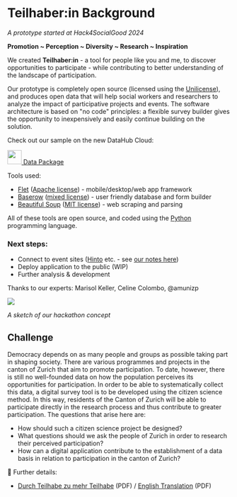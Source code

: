 Teilhaber:in Background
===

_A prototype started at Hack4SocialGood 2024_

**Promotion \~ Perception \~ Diversity \~ Research \~ Inspiration**

We created **Teilhaber:in** - a tool for people like you and me, to discover opportunities to participate - while contributing to better understanding of the landscape of participation.

Our prototype is completely open source (licensed using the [Unilicense](https://github.com/Spaezli/teilhaber/blob/main/LICENSE)), and produces open data that will help social workers and researchers to analyze the impact of participative projects and events. The software architecture is based on "no code" principles: a flexible survey builder gives the opportunity to inexpensively and easily continue building on the solution.

Check out our sample on the new DataHub Cloud: 

<a href="https://datahub.io/@loleg/teilhaber-in" target="_blank" class="btn btn-light btn-lg"><img height="32" src="https://datahub.io/datahub-cube.svg"> Data Package</a>

Tools used:

- [Flet](https://Flet.dev/) ([Apache license](https://github.com/flet-dev/flet?tab=Apache-2.0-1-ov-file#readme)) - mobile/desktop/web app framework 
- [Baserow](https://baserow.io/) ([mixed license](https://github.com/bram2w/baserow?tab=License-1-ov-file#readme)) - user friendly database and form builder
- [Beautiful Soup](https://www.crummy.com/software/BeautifulSoup/) ([MIT license](https://git.launchpad.net/beautifulsoup/tree/LICENSE)) - web scraping and parsing

All of these tools are open source, and coded using the [Python](https://www.python.org/) programming language.

### Next steps:

- Connect to event sites \([Hinto](https://hinto.ch) etc. - see [our notes here](https://hackmd.io/@oleg/rJzXIfeb0)\)
- Deploy application to the public (WIP)
- Further analysis & development

Thanks to our experts: Marisol Keller, Celine Colombo, @amunizp

![](https://s3.dribdat.cc/h4sg/2024/16/0IMIDDPK0BUCGVF43KR4RWQB/IMG_20240419_19491901.jpeg)

_A sketch of our hackathon concept_

## Challenge

Democracy depends on as many people and groups as possible taking part in shaping society. There are various programmes and projects in the canton of Zurich that aim to promote participation. To date, however, there is still no well-founded data on how the population perceives its opportunities for participation. In order to be able to systematically collect this data, a digital survey tool is to be developed using the citizen science method. In this way, residents of the Canton of Zurich will be able to participate directly in the research process and thus contribute to greater participation. The questions that arise here are:

- How should such a citizen science project be designed?
- What questions should we ask the people of Zurich in order to research their perceived participation?
- How can a digital application contribute to the establishment of a data basis in relation to participation in the canton of Zurich?

🧭 Further details:

* [Durch Teilhabe zu mehr Teilhabe](https://s3.dribdat.cc/h4sg/2024/5255/KBIY3YEB92Q0X25KLCFVD2E0/Durch_Teilhabe_zu_mehr_Teilhabe.pdf) (PDF) / [English Translation](https://s3.dribdat.cc/h4sg/2024/16/KGCPAM5YOP343QE92E6V8L0Z/Durch_Teilhabe_zu_mehr_Teilhabe_en.pdf) (PDF)